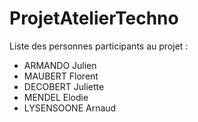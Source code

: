 # ProjetAtelierTechno

Liste des personnes participants au projet :

- ARMANDO Julien
- MAUBERT Florent
- DECOBERT Juliette
- MENDEL Elodie
- LYSENSOONE Arnaud
